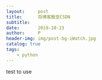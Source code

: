 ```yaml
---
layout:     post
title:      将博客搬至CSDN
subtitle:   
date:       2019-10-23
author:     P
header-img: img/post-bg-iWatch.jpg
catalog: true
tags:
    - python
---
```

test to use
